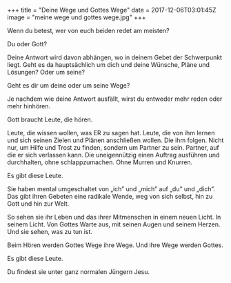 +++
title = "Deine Wege und Gottes Wege"
date = 2017-12-06T03:01:45Z
image = "meine wege und gottes wege.jpg"
+++

Wenn du betest, wer von euch beiden redet am meisten?

Du oder Gott? 

Deine Antwort wird davon abhängen, wo in deinem Gebet der Schwerpunkt liegt. Geht es da hauptsächlich um dich und deine Wünsche, Pläne und Lösungen? Oder um seine?

Geht es dir um deine oder um seine Wege?

Je nachdem wie deine Antwort ausfällt, wirst du entweder mehr reden oder mehr hinhören.

Gott braucht Leute, die hören.

Leute, die wissen wollen, was ER zu sagen hat. Leute, die von ihm lernen und sich seinen Zielen und Plänen anschließen wollen. Die ihm folgen. Nicht nur, um Hilfe und Trost zu finden, sondern um Partner zu sein. Partner, auf die er sich verlassen kann. Die uneigennützig einen Auftrag ausführen und durchhalten, ohne schlappzumachen. Ohne Murren und Knurren.

Es gibt diese Leute.

Sie haben mental umgeschaltet von „ich” und „mich” auf „du” und „dich”. Das gibt ihren Gebeten eine radikale Wende, weg von sich selbst, hin zu Gott und hin zur Welt.

So sehen sie ihr Leben und das ihrer Mitmenschen in einem neuen Licht. In seinem Licht. Von  Gottes Warte aus, mit seinen Augen und seinem Herzen. Und sie sehen, was zu tun ist.

Beim Hören werden Gottes Wege ihre Wege. Und ihre Wege werden Gottes. 

Es gibt diese Leute.

Du findest sie unter ganz normalen Jüngern Jesu.
